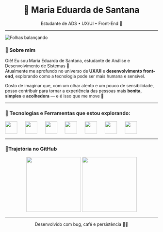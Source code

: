 


<h1 align="center">🌱 Maria Eduarda de Santana</h1>

<p align="center">
Estudante de ADS • UX/UI • Front-End 🌿
</p>

---
![Folhas balançando](https://i.gifer.com/ATEd.gif)


### 🌿 Sobre mim

Oiê! Eu sou Maria Eduarda de Santana, estudante de Análise e Desenvolvimento de Sistemas 🌱  
Atualmente me aprofundo no universo de **UX/UI** e **desenvolvimento front-end**, explorando como a tecnologia pode ser mais humana e sensível.

Gosto de imaginar que, com um olhar atento e um pouco de sensibilidade, posso contribuir para tornar a experiência das pessoas mais **bonita**, **simples** e **acolhedora** — e é isso que me move 🌼

---

### 🍃 Tecnologias e Ferramentas que estou explorando:

<p align="left">
  <img src="https://cdn.jsdelivr.net/gh/devicons/devicon/icons/java/java-original.svg" width="40" style="margin-right: 10px;"/>&nbsp;&nbsp;&nbsp;
  <img src="https://cdn.jsdelivr.net/gh/devicons/devicon/icons/html5/html5-original.svg" width="40" style="margin-right: 10px;"/>&nbsp;&nbsp;&nbsp;
  <img src="https://cdn.jsdelivr.net/gh/devicons/devicon/icons/css3/css3-original.svg" width="40" style="margin-right: 10px;"/>&nbsp;&nbsp;&nbsp;
  <img src="https://cdn.jsdelivr.net/gh/devicons/devicon/icons/javascript/javascript-original.svg" width="40" style="margin-right: 10px;"/>&nbsp;&nbsp;&nbsp;
  <img src="https://cdn.jsdelivr.net/gh/devicons/devicon/icons/figma/figma-original.svg" width="40" style="margin-right: 10px;"/>&nbsp;&nbsp;&nbsp;
  <img src="https://cdn.jsdelivr.net/gh/devicons/devicon/icons/photoshop/photoshop-plain.svg" width="40" style="margin-right: 10px;"/>&nbsp;&nbsp;&nbsp;
  <img src="https://cdn.jsdelivr.net/gh/devicons/devicon/icons/illustrator/illustrator-plain.svg" width="40"/>
</p>

---

### 🌿Trajetória no GitHub

<div align="center">
  <img height="180em" src="https://github-readme-stats.vercel.app/api?username=eduard4-sant&show_icons=true&theme=graywhite&hide_border=true&icon_color=6caa64&title_color=6caa64" />
  <img height="180em" src="https://github-readme-stats.vercel.app/api/top-langs/?username=eduard4-sant&layout=compact&theme=graywhite&hide_border=true&title_color=6caa64"/>
</div>

---



<div align="center">
Desenvolvido com bug, café e persistência 💚🐛
</div>
